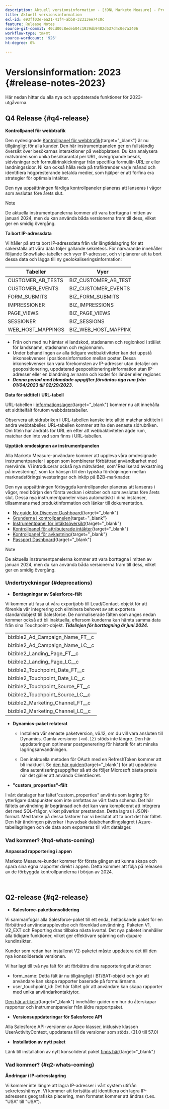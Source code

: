 ```yaml
---
description: Aktuell versionsinformation - [!DNL Marketo Measure] - Produktdokumentation
title: Aktuell versionsinformation
exl-id: e93ff03e-ea21-41f4-abb8-32313ee74c0c
feature: Release Notes
source-git-commit: 40cd00c8edeb04c1939db9402d537d4c0e7a3406
workflow-type: tm+mt
source-wordcount: '926'
ht-degree: 0%

---
```


# Versionsinformation: 2023 {#release-notes-2023}

Här nedan hittar du alla nya och uppdaterade funktioner för 2023-utgåvorna.

## Q4 Release {#q4-release}

<p>

**Kontrollpanel för webbtrafik**

Den nydesignade [Kontrollpanel för webbtrafik](/help/marketo-measure-discover-ui/dashboards/web-traffic-dashboard.md){target="_blank"} är nu tillgängligt för alla kunder. Den här instrumentpanelen ger en fullständig översikt över besökarnas interaktioner på webbplatsen. Du kan analysera mätvärden som unika besökarantal per URL, övergripande besök, sidvisningar och formulärinskickningar från specifika formulär-URL:er eller landningssidor. Ni kan också hålla reda på trafiktrender varje månad och identifiera högpresterande betalda medier, som hjälper er att förfina era strategier för optimala intäkter.

Den nya uppsättningen färdiga kontrollpaneler planeras att lanseras i vågor som avslutas före årets slut.

>[!NOTE]
>
>De aktuella instrumentpanelerna kommer att vara borttagna i mitten av januari 2024, men du kan använda båda versionerna fram till dess, vilket ger en smidig övergång.

**Ta bort IP-adressdata**

Vi håller på att ta bort IP-adressdata från vår långtidslagring för att säkerställa att våra data följer gällande sekretess. För närvarande innehåller följande Snowflake-tabeller och vyer IP-adresser, och vi planerar att ta bort dessa data och lägga till ny geolokaliseringsinformation:

<table style="width:400px">
<thead>
  <tr>
    <th style="width:50%">Tabeller</th>
    <th>Vyer</th>
  </tr>
</thead>
<tbody>
  <tr>
    <td>CUSTOMER_AB_TESTS</td>
    <td>BIZ_CUSTOMER_AB_TESTS</td>
  </tr>
  <tr>
    <td>CUSTOMER_EVENTS</td>
    <td>BIZ_CUSTOMER_EVENTS</td>
  </tr>
  <tr>
    <td>FORM_SUBMITS</td>
    <td>BIZ_FORM_SUBMITS</td>
  </tr>
  <tr>
    <td>IMPRESSIONER</td>
    <td>BIZ_IMPRESSIONS</td>
  </tr>
  <tr>
    <td>PAGE_VIEWS</td>
    <td>BIZ_PAGE_VIEWS</td>
  </tr>
  <tr>
    <td>SESSIONER</td>
    <td>BIZ_SESSIONS</td>
  </tr>
  <tr>
    <td>WEB_HOST_MAPPINGS</td>
    <td>BIZ_WEB_HOST_MAPPINGS</td>
  </tr>
</tbody>
</table>

* Från och med nu hämtar vi landskod, stadsnamn och regionkod i stället för landsnamn, stadsnamn och regionnamn.
* Under behandlingen av alla tidigare webbaktiviteter kan det uppstå inkonsekvenser i positionsinformation mellan poster. Dessa inkonsekvenser kan vara förekomsten av IP-adresser utan detaljer om geopositionering, uppdaterad geopositioneringsinformation utan IP-adresser eller en blandning av namn och koder för länder eller regioner.
* _**Denna period med blandade uppgifter förväntas äga rum från 01/04/2023 till 02/29/2023.**_

**Data för sidtitel i URL-tabell**

URL-tabellen i [informationslager](/help/marketo-measure-data-warehouse/data-warehouse-schema.md){target="_blank"} kommer nu att innehålla ett sidtitelfält förutom webbdatatabeller.

Observera att sidrubriken i URL-tabellen kanske inte alltid matchar sidtiteln i andra webbtabeller. URL-tabellen kommer att ha den senaste sidrubriken. Om titeln har ändrats för URL:en efter att webbaktiviteten ägde rum, matchar den inte vad som finns i URL-tabellen.

**Upptäck omdesignen av instrumentpanelen**

Alla Marketo Measure-användare kommer att uppleva våra omdesignade instrumentpaneler i appen som kombinerar förbättrad användbarhet med mervärde. Vi introducerar också nya mätvärden, som&quot;Realiserad avkastning på investering&quot;, som tar hänsyn till den typiska fördröjningen mellan marknadsföringsinvesteringar och inköp på B2B-marknader.

Den nya uppsättningen förbyggda kontrollpaneler planeras att lanseras i vågor, med början den första veckan i oktober och som avslutas före årets slut. Dessa nya instrumentpaneler visas automatiskt i dina instanser, tillsammans med produktinformation och länkar till dokumentation.

* [Ny guide för Discover Dashboard](/help/marketo-measure-discover-ui/dashboards/new-discover-dashboard-guide.md){target="_blank"}
* [Grunderna i kontrollpanelen](/help/marketo-measure-discover-ui/dashboards/discover-dashboard-basics.md){target="_blank"}
* [Instrumentpanel för intäktsöversikt](/help/marketo-measure-discover-ui/dashboards/revenue-overview-dashboard.md){target="_blank"}
* [Kontrollpanel för attributerade intäkter](/help/marketo-measure-discover-ui/dashboards/attributed-revenue-dashboard.md){target="_blank"}
* [Kontrollpanel för avkastning](/help/marketo-measure-discover-ui/dashboards/roi-dashboard.md){target="_blank"}
* [Passport Dashboard](/help/marketo-measure-discover-ui/dashboards/passport-dashboard.md){target="_blank"}

>[!NOTE]
>
>De aktuella instrumentpanelerna kommer att vara borttagna i mitten av januari 2024, men du kan använda båda versionerna fram till dess, vilket ger en smidig övergång.

### Undertryckningar {#deprecations}

<p>

* **Borttagningar av Salesforce-fält**

Vi kommer att fasa ut våra exportjobb till Lead/Contact-objekt för att förenkla vår integrering och eliminera behovet av att exportera standardobjekt till Salesforce. De normaliserade fälten som anges nedan kommer också att bli inaktuella, eftersom kunderna kan hämta samma data från sina Touchpoint-objekt. _**Tidslinjen för borttagning är juni 2024.**_

<table style="width:300px">
<tbody>
  <tr>
    <td>bizible2_Ad_Campaign_Name_FT__c</td>
  </tr>
  <tr>
    <td>bizible2_Ad_Campaign_Name_LC__c</td>
  </tr>
  <tr>
    <td>bizible2_Landing_Page_FT__c</td>
  </tr>
  <tr>
    <td>bizible2_Landing_Page_LC__c</td>
  </tr>
  <tr>
    <td>bizible2_Touchpoint_Date_FT__c</td>
  </tr>
  <tr>
    <td>bizible2_Touchpoint_Date_LC__c</td>
  </tr>
  <tr>
    <td>bizible2_Touchpoint_Source_FT__c</td>
  </tr>
  <tr>
    <td>bizible2_Touchpoint_Source_LC__c</td>
  </tr>
  <tr>
    <td>bizible2_Marketing_Channel_FT__c</td>
  </tr>
  <tr>
    <td>bizible2_Marketing_Channel_LC__c</td>
  </tr>
</tbody>
</table>

* **Dynamics-paket relaterat**

   * Installera vår senaste paketversion, v6.12, om du vill vara ansluten till Dynamics. Gamla versioner `(<v6.12)` stöds inte längre. Den här uppdateringen optimerar postgenerering för historik för att minska lagringsanvändningen.

   * Den inaktuella metoden för OAuth med en RefreshToken kommer att bli inaktuell. Se [den här guiden](/help/marketo-measure-and-dynamics/getting-started-with-marketo-measure-and-dynamics/oauth-with-azure-active-directory-for-dynamics-crm.md){target="_blank"} för att uppdatera dina autentiseringsuppgifter så att de följer Microsoft bästa praxis när det gäller att använda ClientSecret.

* **&quot;custom_properties&quot;-fält**

I vårt datalager har fältet&quot;custom_properties&quot; använts som lagring för ytterligare datapunkter som inte omfattas av vårt fasta schema. Det här fältets användning är begränsad och det kan vara komplicerat att integrera det med SQL-frågor, vilket påverkar prestandan. Detta lagras i JSON-format. Med tanke på dessa faktorer har vi beslutat att ta bort det här fältet. Den här ändringen påverkar i huvudsak databehandlingslagret i Azure-tabellagringen och de data som exporteras till vårt datalager.

### Vad kommer? {#q4-whats-coming}

<p>

**Anpassad rapportering i appen**

Marketo Measure-kunder kommer för första gången att kunna skapa och spara sina egna rapporter direkt i appen. Detta kommer att följa på releasen av de förbyggda kontrollpanelerna i början av 2024.

<br>

## Q2-release {#q2-release}

<p>

* **Salesforce-paketkonsolidering**

Vi sammanfogar alla Salesforce-paket till ett enda, heltäckande paket för en förbättrad användarupplevelse och förenklad användning. Paketen V1, V2_EXT och Reporting dras tillbaka nästa kvartal. Det nya paketet innehåller alla tidigare funktioner, vilket ger effektivare spårning och djupare kundinsikter.

Kunder som redan har installerat V2-paketet måste uppdatera det till den nya konsoliderade versionen.

Vi har lagt till två nya fält för att förbättra dina rapporteringsfunktioner:

* form_name: Detta fält är nu tillgängligt i BT/BAT-objekt och gör att användare kan skapa rapporter baserade på formulärnamn.
* user_touchpoint_id: Det här fältet gör att användare kan skapa rapporter med unika användarkontaktytor.

[Den här artikeln](/help/configuration-and-setup/marketo-measure-and-salesforce/salesforce-package-consolidation.md){target="_blank"} innehåller guider om hur du återskapar rapporter och instrumentpaneler från äldre rapportpaket.

* **Versionsuppdateringar för Salesforce API**

Alla Salesforce API-versioner av Apex-klasser, inklusive klassen UserActivityContext, uppdateras till de versioner som stöds. (31.0 till 57.0)

* **Installation av nytt paket**

Länk till installation av nytt konsoliderat paket [finns här](https://login.salesforce.com/packaging/installPackage.apexp?p0=04t1P000000VY6Z){target="_blank"}

### Vad kommer? {#q2-whats-coming}

<p>

**Ändringar i IP-adresslagring**

Vi kommer inte längre att lagra IP-adresser i vårt system utifrån sekretesshänsyn. Vi kommer att fortsätta att identifiera och lagra IP-adressens geografiska placering, men formatet kommer att ändras (t.ex. &quot;USA&quot; till &quot;USA&quot;).
